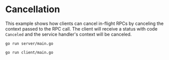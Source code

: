 # Cancellation

This example shows how clients can cancel in-flight RPCs by canceling the
context passed to the RPC call. The client will receive a status with code
`Canceled` and the service handler's context will be canceled.

```
go run server/main.go
```

```
go run client/main.go
```
